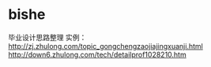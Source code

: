 # bishe
毕业设计思路整理
实例：
http://zj.zhulong.com/topic_gongchengzaojiajingxuanji.html
http://down6.zhulong.com/tech/detailprof1028210.htm
